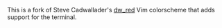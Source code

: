 This is a fork of Steve Cadwallader's [dw_red](http://www.vim.org/scripts/script.php?script_id=1659) Vim colorscheme that adds support for the terminal.

